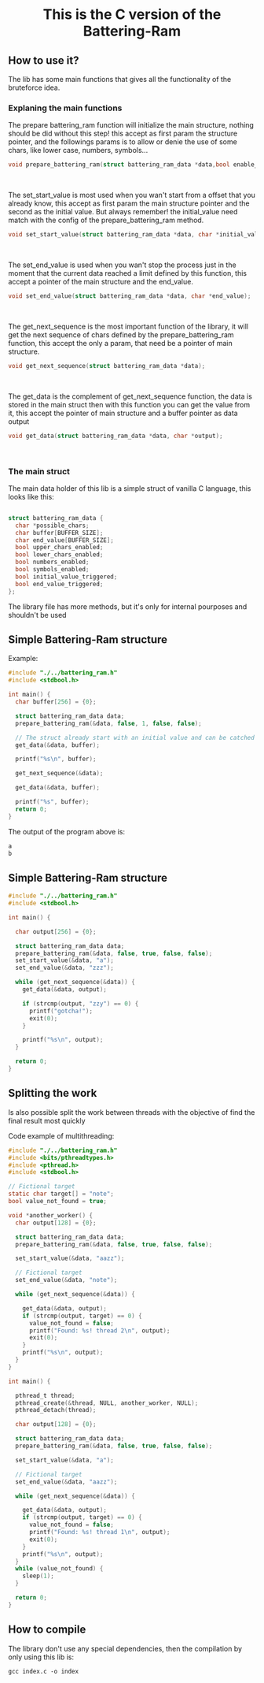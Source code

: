 
<div align="center"><h1>This is the C version of the Battering-Ram</h1></div>

## How to use it?
The lib has some main functions that gives all the functionality of the bruteforce idea.
  ### Explaning the main functions
  The prepare battering_ram function will initialize the main structure, nothing should be did without this step! this accept as first param the structure pointer, and the followings params is to allow or denie the use of some chars, like lower case, numbers, symbols...
  ```c
  void prepare_battering_ram(struct battering_ram_data *data,bool enable_uppercase, bool enable_lowercase,bool enable_symbols, bool enable_numbers);
  ```
  <br/>
  
 The set_start_value is most used when you wan't start from a offset that you already know, this accept as first param the main structure pointer and the second as the initial value. But always remember! the initial_value need match with the config of the prepare_battering_ram method.
  ```c
  void set_start_value(struct battering_ram_data *data, char *initial_value);
  ```
   <br/>
  
The set_end_value is used when you wan't stop the process just in the moment that the current data reached a limit defined by this function, this accept a pointer of the main structure and the end_value.
```c
void set_end_value(struct battering_ram_data *data, char *end_value);
```
<br/>
  

The get_next_sequence is the most important function of the library, it will get the next sequence of chars defined by the prepare_battering_ram function, this accept the only a param, that need be a pointer of main structure.
```c
void get_next_sequence(struct battering_ram_data *data);
```
<br/>  

The get_data is the complement of get_next_sequence function, the data is stored in the main struct then with this function you can get the value from it, this accept the pointer of main structure and a buffer pointer as data output
```c
void get_data(struct battering_ram_data *data, char *output);
```
<br/>

  ### The main struct
  The main data holder of this lib is a simple struct of vanilla C language, this looks like this:
  ```c
  
struct battering_ram_data {
    char *possible_chars;
    char buffer[BUFFER_SIZE];
    char end_value[BUFFER_SIZE];
    bool upper_chars_enabled;
    bool lower_chars_enabled;
    bool numbers_enabled;
    bool symbols_enabled;
    bool initial_value_triggered;
    bool end_value_triggered;
};
  ```
  

The library file has more methods, but it's only for internal pourposes and shouldn't be used

## Simple Battering-Ram structure


Example:
```c
#include "./../battering_ram.h"
#include <stdbool.h>

int main() {
  char buffer[256] = {0};

  struct battering_ram_data data;
  prepare_battering_ram(&data, false, 1, false, false);

  // The struct already start with an initial value and can be catched by get_data
  get_data(&data, buffer);

  printf("%s\n", buffer);

  get_next_sequence(&data);

  get_data(&data, buffer);

  printf("%s", buffer);
  return 0;
}
```
The output of the program above is:
```txt
a
b
```

## Simple Battering-Ram structure
```c
#include "./../battering_ram.h"
#include <stdbool.h>

int main() {

  char output[256] = {0};

  struct battering_ram_data data;
  prepare_battering_ram(&data, false, true, false, false);
  set_start_value(&data, "a");
  set_end_value(&data, "zzz");

  while (get_next_sequence(&data)) {
    get_data(&data, output);

    if (strcmp(output, "zzy") == 0) {
      printf("gotcha!");
      exit(0);
    }

    printf("%s\n", output);
  }

  return 0;
}
```

## Splitting the work
Is also possible split the work between threads with the objective of find the final result most quickly

Code example of multithreading:
```c
#include "./../battering_ram.h"
#include <bits/pthreadtypes.h>
#include <pthread.h>
#include <stdbool.h>

// Fictional target
static char target[] = "note";
bool value_not_found = true;

void *another_worker() {
  char output[128] = {0};

  struct battering_ram_data data;
  prepare_battering_ram(&data, false, true, false, false);

  set_start_value(&data, "aazz");

  // Fictional target
  set_end_value(&data, "note");

  while (get_next_sequence(&data)) {

    get_data(&data, output);
    if (strcmp(output, target) == 0) {
      value_not_found = false;
      printf("Found: %s! thread 2\n", output);
      exit(0);
    }
    printf("%s\n", output);
  }
}

int main() {

  pthread_t thread;
  pthread_create(&thread, NULL, another_worker, NULL);
  pthread_detach(thread);

  char output[128] = {0};

  struct battering_ram_data data;
  prepare_battering_ram(&data, false, true, false, false);

  set_start_value(&data, "a");

  // Fictional target
  set_end_value(&data, "aazz");

  while (get_next_sequence(&data)) {

    get_data(&data, output);
    if (strcmp(output, target) == 0) {
      value_not_found = false;
      printf("Found: %s! thread 1\n", output);
      exit(0);
    }
    printf("%s\n", output);
  }
  while (value_not_found) {
    sleep(1);
  }

  return 0;
}
```
## How to compile
The library don't use any special dependencies, then the compilation by only using this lib is:
```txt
gcc index.c -o index
```
